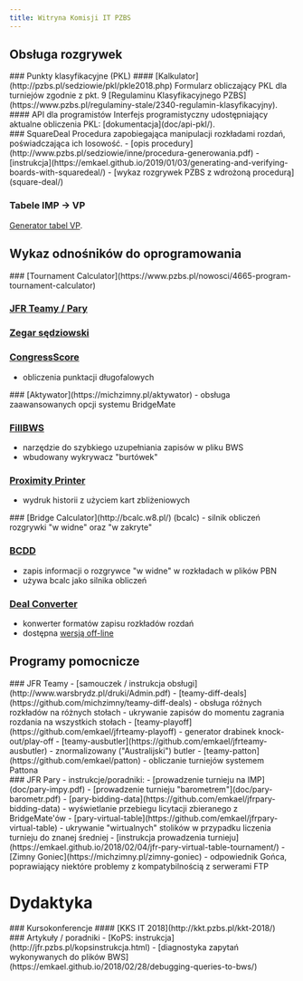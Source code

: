 ```yaml
---
title: Witryna Komisji IT PZBS
---
```


## Obsługa rozgrywek

<div class="row">
<div class="col">
### Punkty klasyfikacyjne (PKL)
#### [Kalkulator](http://pzbs.pl/sedziowie/pkl/pkle2018.php)
Formularz obliczający PKL dla turniejów zgodnie z pkt. 9 [Regulaminu Klasyfikacyjnego PZBS](https://www.pzbs.pl/regulaminy-stale/2340-regulamin-klasyfikacyjny).
#### API dla programistów
Interfejs programistyczny udostępniający aktualne obliczenia PKL: [dokumentacja](doc/api-pkl/).
</div>
<div class="col">
### SquareDeal
Procedura zapobiegająca manipulacji rozkładami rozdań, poświadczająca ich losowość.
- [opis procedury](http://www.pzbs.pl/sedziowie/inne/procedura-generowania.pdf)
- [instrukcja](https://emkael.github.io/2019/01/03/generating-and-verifying-boards-with-squaredeal/)
- [wykaz rozgrywek PZBS z wdrożoną procedurą](square-deal/)

### Tabele IMP -&gt; VP
[Generator tabel VP](https://www.pzbs.pl/sedziowie/vp/).
</div>
</div>

## Wykaz odnośników do oprogramowania

<div class="row">
<div class="col">
### [Tournament Calculator](https://www.pzbs.pl/nowosci/4665-program-tournament-calculator)

### [JFR Teamy / Pary](https://www.pzbs.pl/pary-teamy)

</div>
<div class="col">

### [Zegar sędziowski](http://jfr.pzbs.pl/zegar.html)

### [CongressScore](https://michzimny.pl/congressscore-info)
 - obliczenia punktacji długofalowych

</div>
</div>

<div class="row">
<div class="col">
### [Aktywator](https://michzimny.pl/aktywator)
 - obsługa zaawansowanych opcji systemu BridgeMate

### [FillBWS](https://michzimny.pl/fillbws)
 - narzędzie do szybkiego uzupełniania zapisów w pliku BWS
 - wbudowany wykrywacz "burtówek"

### [Proximity Printer](https://github.com/PZBS/proximity-printer)
 - wydruk historii z użyciem kart zbliżeniowych
</div>
<div class="col">
### [Bridge Calculator](http://bcalc.w8.pl/) (bcalc)
 - silnik obliczeń rozgrywki "w widne" oraz "w zakryte"

### [BCDD](https://github.com/emkael/bcdd)
 - zapis informacji o rozgrywce "w widne" w rozkładach w plików PBN
 - używa bcalc jako silnika obliczeń

### [Deal Converter](https://deal.emkael.info/)
 - konwerter formatów zapisu rozkładów rozdań
 - dostępna [wersją off-line](https://github.com/emkael/deal-convert)
</div>
</div>

## Programy pomocnicze

<div class="row">
<div class="col">
### JFR Teamy
 - [samouczek / instrukcja obsługi](http://www.warsbrydz.pl/druki/Admin.pdf)
 - [teamy-diff-deals](https://github.com/michzimny/teamy-diff-deals)
   - obsługa różnych rozkładów na różnych stołach
   - ukrywanie zapisów do momentu zagrania rozdania na wszystkich stołach
 - [teamy-playoff](https://github.com/emkael/jfrteamy-playoff)
   - generator drabinek knock-out/play-off
 - [teamy-ausbutler](https://github.com/emkael/jfrteamy-ausbutler)
   - znormalizowany ("Australijski") butler
 - [teamy-patton](https://github.com/emkael/patton)
   - obliczanie turniejów systemem Pattona
</div>
<div class="col">
### JFR Pary
 - instrukcje/poradniki:
   - [prowadzenie turnieju na IMP](doc/pary-impy.pdf)
   - [prowadzenie turnieju "barometrem"](doc/pary-barometr.pdf)
 - [pary-bidding-data](https://github.com/emkael/jfrpary-bidding-data)
   - wyświetlanie przebiegu licytacji zbieranego z BridgeMate'ów
 - [pary-virtual-table](https://github.com/emkael/jfrpary-virtual-table)
   - ukrywanie "wirtualnych" stolików w przypadku liczenia turnieju do znanej średniej
   - [instrukcja prowadzenia turnieju](https://emkael.github.io/2018/02/04/jfr-pary-virtual-table-tournament/)
 - [Zimny Goniec](https://michzimny.pl/zimny-goniec)
   - odpowiednik Gońca, poprawiający niektóre problemy z kompatybilnością z serwerami FTP
</div>
</div>

# Dydaktyka

<div class="row">
<div class="col">
### Kursokonferencje
#### [KKS IT 2018](http://kkt.pzbs.pl/kkt-2018/)
</div>
<div class="col">
### Artykuły / poradniki
 - [KoPS: instrukcja](http://jfr.pzbs.pl/kopsinstrukcja.html)
 - [diagnostyka zapytań wykonywanych do plików BWS](https://emkael.github.io/2018/02/28/debugging-queries-to-bws/)
</div>
</div>

